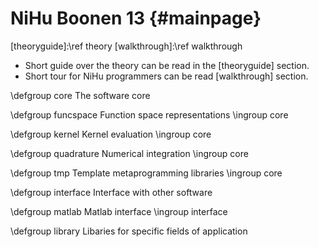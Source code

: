 NiHu Boonen 13 {#mainpage}
==============

[theoryguide]:\ref theory
[walkthrough]:\ref walkthrough

- Short guide over the theory can be read in the [theoryguide] section.
- Short tour for NiHu programmers can be read [walkthrough] section.

\defgroup core The software core

\defgroup funcspace Function space representations
\ingroup core

\defgroup kernel Kernel evaluation
\ingroup core

\defgroup quadrature Numerical integration
\ingroup core

\defgroup tmp Template metaprogramming libraries
\ingroup core

\defgroup interface Interface with other software

\defgroup matlab Matlab interface
\ingroup interface

\defgroup library Libaries for specific fields of application

